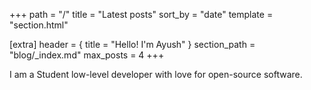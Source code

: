 +++
path = "/"
title = "Latest posts"
sort_by = "date"
template = "section.html"

[extra]
header = { title = "Hello! I'm Ayush" }
section_path = "blog/_index.md"
max_posts = 4
+++

I am a Student low-level developer with love for open-source software.
